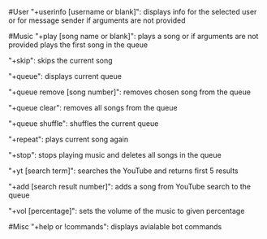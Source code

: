 #User
"+userinfo [username or blank]": displays info for the selected user or for message sender if arguments are not provided

#Music
"+play [song name or blank]": plays a song or if arguments are not provided plays the first song in the queue

"+skip": skips the current song

"+queue": displays current queue

"+queue remove [song number]": removes chosen song from the queue

"+queue clear": removes all songs from the queue

"+queue shuffle": shuffles the current queue

"+repeat": plays current song again

"+stop": stops playing music and deletes all songs in the queue

"+yt [search term]": searches the YouTube and returns first 5 results

"+add [search result number]": adds a song from YouTube search to the queue

"+vol [percentage]": sets the volume of the music to given percentage

#Misc
"+help or !commands": displays avialable bot commands
